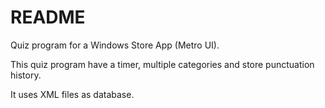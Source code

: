 # README #

Quiz program for a Windows Store App (Metro UI).

This quiz program have a timer, multiple categories and store punctuation history.

It uses XML files as database.